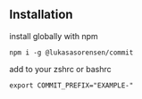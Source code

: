 ##  Installation
install globally with npm
```
npm i -g @lukasasorensen/commit
```

add to your zshrc or bashrc
```
export COMMIT_PREFIX="EXAMPLE-"
```
